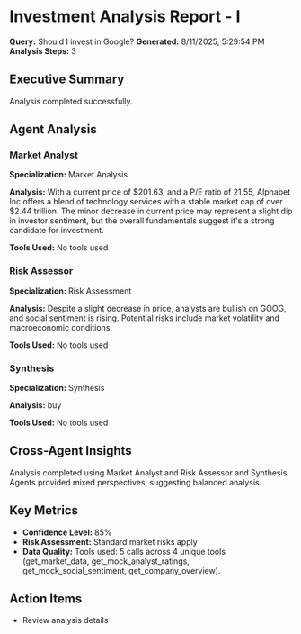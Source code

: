 # Investment Analysis Report - I

**Query:** Should I invest in Google?
**Generated:** 8/11/2025, 5:29:54 PM
**Analysis Steps:** 3

## Executive Summary
Analysis completed successfully.

## Agent Analysis

### Market Analyst
**Specialization:** Market Analysis

**Analysis:**
With a current price of $201.63, and a P/E ratio of 21.55, Alphabet Inc offers a blend of technology services with a stable market cap of over $2.44 trillion. The minor decrease in current price may represent a slight dip in investor sentiment, but the overall fundamentals suggest it's a strong candidate for investment.

**Tools Used:**
No tools used


### Risk Assessor
**Specialization:** Risk Assessment

**Analysis:**
Despite a slight decrease in price, analysts are bullish on GOOG, and social sentiment is rising. Potential risks include market volatility and macroeconomic conditions.

**Tools Used:**
No tools used


### Synthesis
**Specialization:** Synthesis

**Analysis:**
buy

**Tools Used:**
No tools used


## Cross-Agent Insights
Analysis completed using Market Analyst and Risk Assessor and Synthesis. Agents provided mixed perspectives, suggesting balanced analysis.

## Key Metrics
- **Confidence Level:** 85%
- **Risk Assessment:** Standard market risks apply
- **Data Quality:** Tools used: 5 calls across 4 unique tools (get_market_data, get_mock_analyst_ratings, get_mock_social_sentiment, get_company_overview).

## Action Items
- Review analysis details
